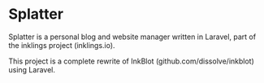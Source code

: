 # Splatter

Splatter is a personal blog and website manager written in Laravel, part of the inklings project (inklings.io).

This project is a complete rewrite of InkBlot (github.com/dissolve/inkblot) using Laravel.



